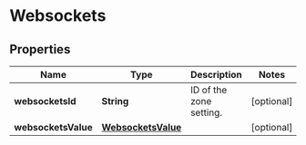 # Websockets

## Properties
Name | Type | Description | Notes
------------ | ------------- | ------------- | -------------
**websocketsId** | **String** | ID of the zone setting. |  [optional]
**websocketsValue** | [**WebsocketsValue**](WebsocketsValue.md) |  |  [optional]
